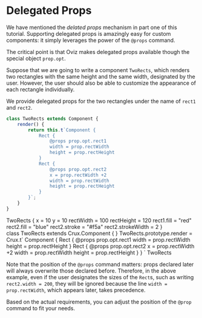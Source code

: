# Delegated Props

We have mentioned the _delated props_ mechanism in part one of this tutorial.
Supporting delegated props is amazingly easy for custom components: it simply leverages the power of the `@props` command.

The critical point is that Oviz makes delegated props available though the special object `prop.opt`.

Suppose that we are going to write a component `TwoRects`, which renders two rectangles with the same height and the same width, designated by the user. However, the user should also be able to customize the appearance of each rectangle individually.

We provide delegated props for the two rectangles under the name of `rect1` and `rect2`. 

```js
class TwoRects extends Component {
    render() {
        return this.t`Component {
            Rect {
                @props prop.opt.rect1
                width = prop.rectWidth
                height = prop.rectHeight
            }
            Rect {
                @props prop.opt.rect2
                x = prop.rectWidth +2
                width = prop.rectWidth
                height = prop.rectHeight
            }
        }`;
    }
}
```
<div class="demo" data-height="200">
TwoRects {
    x = 10
    y = 10
    rectWidth = 100
    rectHeight = 120
    rect1.fill = "red"
    rect2.fill = "blue"
    rect2.stroke = "#f5a"
    rect2.strokeWidth = 2
}
</div>
<div class="bvd-code">
class TwoRects extends Crux.Component {
}
TwoRects.prototype.render = Crux.t`
Component {
    Rect {
        @props prop.opt.rect1
        width = prop.rectWidth
        height = prop.rectHeight
    }
    Rect {
        @props prop.opt.rect2
        x = prop.rectWidth +2
        width = prop.rectWidth
        height = prop.rectHeight
    }
}
`
TwoRects
</div>

Note that the position of the `@props` command matters: props declared later will always overwrite those declared before.
Therefore, in the above example, even if the user designates the sizes of the `Rect`s, such as writing `rect2.width = 200`,
they will be ignored because the line `width = prop.rectWidth`, which appears later, takes precedence.

Based on the actual requirements, you can adjust the position of the `@prop` command to fit your needs.